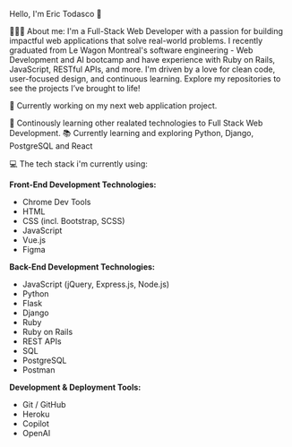 Hello, I'm Eric Todasco 👋

👨🏼‍💻 About me: I'm a Full-Stack Web Developer with a passion for building impactful web applications that solve real-world problems. I recently graduated from Le Wagon Montreal's software engineering - Web Development and AI bootcamp and have experience with Ruby on Rails, JavaScript, RESTful APIs, and more. I'm driven by a love for clean code, user-focused design, and continuous learning. Explore my repositories to see the projects I’ve brought to life!

🔭 Currently working on my next web application project.

🌱 Continously learning other realated technologies to Full Stack Web Development.
📚 Currently learning and exploring Python, Django, PostgreSQL and React

  
💻 The tech stack i'm currently using:

**Front-End Development Technologies:**  
- Chrome Dev Tools  
- HTML  
- CSS (incl. Bootstrap, SCSS)  
- JavaScript
- Vue.js
- Figma  

**Back-End Development Technologies:**  
- JavaScript (jQuery, Express.js, Node.js)
- Python
- Flask
- Django
- Ruby
- Ruby on Rails
- REST APIs
- SQL
- PostgreSQL
- Postman

**Development & Deployment Tools:**  
- Git / GitHub  
- Heroku  
- Copilot  
- OpenAI 
